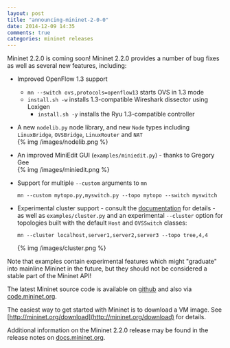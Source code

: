 ```yaml
---
layout: post
title: "announcing-mininet-2-0-0"
date: 2014-12-09 14:35
comments: true
categories: mininet releases
---
```

Mininet 2.2.0 is coming soon! Mininet 2.2.0 provides a number of
bug fixes as well as several new features, including:

* Improved OpenFlow 1.3 support

  - `mn --switch ovs,protocols=openflow13` starts OVS in 1.3 mode
  - `install.sh -w` installs 1.3-compatible Wireshark dissector using
    Loxigen
    - `install.sh -y` installs the Ryu 1.3-compatible controller

* A new `nodelib.py` node library, and new `Node` types including
  `LinuxBridge`, `OVSBridge`, `LinuxRouter` and `NAT`<br>
  {% img /images/nodelib.png %}

* An improved MiniEdit GUI (`examples/miniedit.py`) - thanks to
  Gregory Gee <br>
  {% img /images/miniedit.png %}

* Support for multiple `--custom` arguments to `mn`

  `mn --custom mytopo.py,myswitch.py --topo mytopo --switch myswitch`

* Experimental cluster support - consult the
  [documentation](http://docs.mininet.org) for details -
  as well as `examples/cluster.py` and an experimental `--cluster`
  option for topologies built with the default `Host` and `OVSSwitch`
  classes:

  `mn --cluster localhost,server1,server2,server3 --topo tree,4,4`

  {% img /images/cluster.png %}

Note that examples contain experimental features which might
"graduate" into mainline Mininet in the future, but they should
not be considered a stable part of the Mininet API!

The latest Mininet source code is available on
[github]([http://github.com/mininet/mininet) and also via
[code.mininet.org](http://code.mininet.org).

The easiest way to get started with Mininet is to download a
VM image. See [http://mininet.org/download](http://mininet.org/download)
for details.

Additional information on the Mininet 2.2.0 release may be found in the
release notes on [docs.mininet.org](http://docs.mininet.org).
